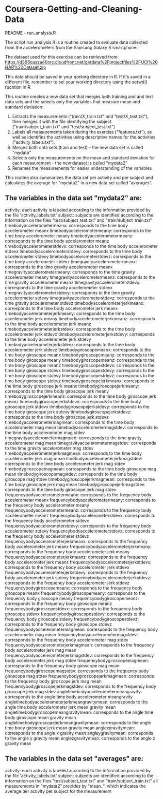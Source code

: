 # Coursera-Getting-and-Cleaning-Data

README - run_analysis.R

The script run_analysis.R is a routine created to evaluate data collected from the accelerometers from the Samsung Galaxy S smartphone.

The dataset used for this exercise can be retrieved from:
https://d396qusza40orc.cloudfront.net/getdata%2Fprojectfiles%2FUCI%20HAR%20Dataset.zip

This data should be saved in your qorking directory in R. If it's saved in a different file, remember to set your working directory using the setwd() fucntion in R.

This routine creates a new data set that merges both training and and test data sets and the selects only the variables that measure mean and standard deviation:
1. Extracts the measurements ("train/X_train.txt" and "test/X_test.txt"), then merges it with the file identifying the subject ("train/subject_train.txt" and "test/subject_test.txt")
2. Labels all measurements taken during the exercise ("features.txt"), as well as identifies the activities using descriptive names for the activities ("activity_labels.txt").
3. Merges both data sets (train and test) - the new data set is called "mydata"
4. Selects only the measurements on the mean and standard deviation for each measurement - the new dataset is called "mydata2"
5. Renames the measurements for easier understanding of the variables

This routine also summarizes the data set per activity and per subject and calculates the average for "mydata2" in a new data set called "averages".

## The variables in the data set "mydata2" are:
 activity: each activity is labeled according to the information provided by the file 'activity_labels.txt'
 subject: subjects are identified according to the information on the files "test/subject_test.txt" and "train/subject_train.txt"
 timebodyaccelerometermeanx: corresponds to the time body accelerometer meanx
 timebodyaccelerometermeany: corresponds to the time body accelerometer meany
 timebodyaccelerometermeanz: corresponds to the time body accelerometer meanz
 timebodyaccelerometerstdevx: corresponds to the time body accelerometer stdevx
 timebodyaccelerometerstdevy: corresponds to the time body accelerometer stdevy
 timebodyaccelerometerstdevz: corresponds to the time body accelerometer stdevz
 timegravityaccelerometermeanx: corresponds to the time gravity accelerometer meanx
 timegravityaccelerometermeany: corresponds to the time gravity accelerometer meany
 timegravityaccelerometermeanz: corresponds to the time gravity accelerometer meanz
 timegravityaccelerometerstdevx: corresponds to the time gravity accelerometer stdevx
 timegravityaccelerometerstdevy: corresponds to the time gravity accelerometer stdevy
 timegravityaccelerometerstdevz: corresponds to the time gravity accelerometer stdevz
 timebodyaccelerometerjerkmeanx: corresponds to the time body accelerometer jerk meanx
 timebodyaccelerometerjerkmeany: corresponds to the time body accelerometer jerk meany
 timebodyaccelerometerjerkmeanz: corresponds to the time body accelerometer jerk meanz
 timebodyaccelerometerjerkstdevx: corresponds to the time body accelerometer jerk stdevx
 timebodyaccelerometerjerkstdevy: corresponds to the time body accelerometer jerk stdevy
 timebodyaccelerometerjerkstdevz: corresponds to the time body accelerometer jerk stdevz
 timebodygiroscopemeanx: corresponds to the time body giroscope meanx
 timebodygiroscopemeany: corresponds to the time body giroscope meany
 timebodygiroscopemeanz: corresponds to the time body giroscope meanz
 timebodygiroscopestdevx: corresponds to the time body giroscope stdevx
 timebodygiroscopestdevy: corresponds to the time body giroscope stdevy
 timebodygiroscopestdevz: corresponds to the time body giroscope stdevz
 timebodygiroscopejerkmeanx: corresponds to the time body giroscope jerk meanx
 timebodygiroscopejerkmeany: corresponds to the time body giroscope jerk meany
 timebodygiroscopejerkmeanz: corresponds to the time body giroscope jerk meanz
 timebodygiroscopejerkstdevx: corresponds to the time body giroscope jerk stdevx
 timebodygiroscopejerkstdevy: corresponds to the time body giroscope jerk stdevy
 timebodygiroscopejerkstdevz: corresponds to the time body giroscope jerk stdevz
 timebodyaccelerometermagmean: corresponds to the time body accelerometer mag mean
 timebodyaccelerometermagstdev: corresponds to the time body accelerometer mag stdev
 timegravityaccelerometermagmean: corresponds to the time gravity accelerometer mag mean
 timegravityaccelerometermagstdev: corresponds to the time gravity accelerometer mag stdev
 timebodyaccelerometerjerkmagmean: corresponds to the time body accelerometer jerk mag mean
 timebodyaccelerometerjerkmagstdev: corresponds to the time body accelerometer jerk mag stdev
 timebodygiroscopemagmean: corresponds to the time body giroscope mag mean
 timebodygiroscopemagstdev: corresponds to the time body giroscope mag stdev
 timebodygiroscopejerkmagmean: corresponds to the time body giroscope jerk mag mean
 timebodygiroscopejerkmagstdev: corresponds to the time body giroscope jerk mag stdev
 frequencybodyaccelerometermeanx: corresponds to the frequency body accelerometer meanx
 frequencybodyaccelerometermeany: corresponds to the frequency body accelerometer meany
 frequencybodyaccelerometermeanz: corresponds to the frequency body accelerometer meanz
 frequencybodyaccelerometerstdevx: corresponds to the frequency body accelerometer stdevx
 frequencybodyaccelerometerstdevy: corresponds to the frequency body accelerometer stdevy
 frequencybodyaccelerometerstdevz: corresponds to the frequency body accelerometer stdevz
 frequencybodyaccelerometerjerkmeanx: corresponds to the frequency body accelerometer jerk meanx
 frequencybodyaccelerometerjerkmeany: corresponds to the frequency body accelerometer jerk meany
 frequencybodyaccelerometerjerkmeanz: corresponds to the frequency body accelerometer jerk meanz
 frequencybodyaccelerometerjerkstdevx: corresponds to the frequency body accelerometer jerk stdevx
 frequencybodyaccelerometerjerkstdevy: corresponds to the frequency body accelerometer jerk stdevy
 frequencybodyaccelerometerjerkstdevz: corresponds to the frequency body accelerometer jerk stdevz
 frequencybodygiroscopemeanx: corresponds to the frequency body giroscope meanx
 frequencybodygiroscopemeany: corresponds to the frequency body giroscope meany
 frequencybodygiroscopemeanz: corresponds to the frequency body giroscope meanz
 frequencybodygiroscopestdevx: corresponds to the frequency body giroscope stdevx
 frequencybodygiroscopestdevy: corresponds to the frequency body giroscope stdevy
 frequencybodygiroscopestdevz: corresponds to the frequency body giroscope stdevz
 frequencybodyaccelerometermagmean: corresponds to the frequency body accelerometer mag mean
 frequencybodyaccelerometermagstdev: corresponds to the frequency body accelerometer mag stdev
 frequencybodyaccelerometerjerkmagmean: corresponds to the frequency body accelerometer jerk mag mean
 frequencybodyaccelerometerjerkmagstdev: corresponds to the frequency body accelerometer jerk mag stdev
 frequencybodygiroscopemagmean: corresponds to the frequency body giroscope mag mean
 frequencybodygiroscopemagstdev: corresponds to the frequency body giroscope mag stdev
 frequencybodygiroscopejerkmagmean: corresponds to the frequency body giroscope jerk mag mean
 frequencybodygiroscopejerkmagstdev: corresponds to the frequency body giroscope jerk mag stdev
 angletimebodyaccelerometermeangravity: corresponds to the angle time body accelerometer meangravity
 angletimebodyaccelerometerjerkmeangravitymean: corresponds to the angle time body accelerometer jerk mean gravity mean
 angletimebodygiroscopemeangravitymean: corresponds to the angle time body giroscope mean gravity mean
 angletimebodygiroscopejerkmeangravitymean: corresponds to the angle time body giroscope jerk mean gravity mean
 anglexgravitymean: corresponds to the angle x gravity mean
 angleygravitymean: corresponds to the angle y gravity mean
 anglezgravitymean: corresponds to the angle z gravity mean



## The variables in the data set "averages" are:
 activity: each activity is labeled according to the information provided by the file 'activity_labels.txt'
 subject: subjects are identified according to the information on the files "test/subject_test.txt" and "train/subject_train.txt"
 all measurements in "mydata2" precides by "mean_", which indicates the average per activity per subject for the measurement
